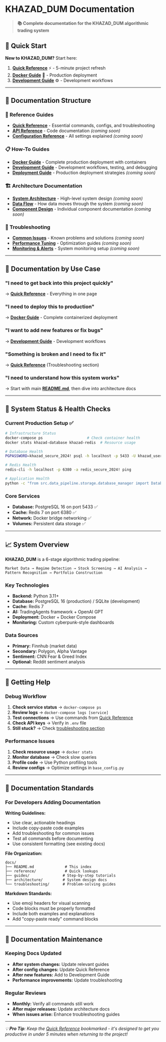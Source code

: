 # KHAZAD_DUM Documentation

> **📚 Complete documentation for the KHAZAD_DUM algorithmic trading system**

## 🚀 Quick Start

**New to KHAZAD_DUM?** Start here:

1. **[Quick Reference](reference/QUICK_REFERENCE.md)** ⚡ - 5-minute project refresh
2. **[Docker Guide](guides/DOCKER_GUIDE.md)** 🐳 - Production deployment 
3. **[Development Guide](guides/DEVELOPMENT_GUIDE.md)** ⚙️ - Development workflows

---

## 📖 Documentation Structure

### 🔗 Reference Guides
- **[Quick Reference](reference/QUICK_REFERENCE.md)** - Essential commands, configs, and troubleshooting
- **[API Reference](reference/API_REFERENCE.md)** - Code documentation *(coming soon)*
- **[Configuration Reference](reference/CONFIG_REFERENCE.md)** - All settings explained *(coming soon)*

### 📋 How-To Guides  
- **[Docker Guide](guides/DOCKER_GUIDE.md)** - Complete production deployment with containers
- **[Development Guide](guides/DEVELOPMENT_GUIDE.md)** - Development workflows, testing, and debugging
- **[Deployment Guide](guides/DEPLOYMENT_GUIDE.md)** - Production deployment strategies *(coming soon)*

### 🏗️ Architecture Documentation
- **[System Architecture](architecture/SYSTEM_OVERVIEW.md)** - High-level system design *(coming soon)*
- **[Data Flow](architecture/DATA_FLOW.md)** - How data moves through the system *(coming soon)*
- **[Component Design](architecture/COMPONENTS.md)** - Individual component documentation *(coming soon)*

### 🚨 Troubleshooting
- **[Common Issues](troubleshooting/COMMON_ISSUES.md)** - Known problems and solutions *(coming soon)*
- **[Performance Tuning](troubleshooting/PERFORMANCE.md)** - Optimization guides *(coming soon)*
- **[Monitoring & Alerts](troubleshooting/MONITORING.md)** - System monitoring setup *(coming soon)*

---

## 🎯 Documentation by Use Case

### "I need to get back into this project quickly"
→ **[Quick Reference](reference/QUICK_REFERENCE.md)** - Everything in one page

### "I need to deploy this to production" 
→ **[Docker Guide](guides/DOCKER_GUIDE.md)** - Complete containerized deployment

### "I want to add new features or fix bugs"
→ **[Development Guide](guides/DEVELOPMENT_GUIDE.md)** - Development workflows

### "Something is broken and I need to fix it"
→ **[Quick Reference](reference/QUICK_REFERENCE.md)** (Troubleshooting section)

### "I need to understand how this system works"
→ Start with main **[README.md](../README.md)**, then dive into architecture docs

---

## 🔧 System Status & Health Checks

### Current Production Setup ✅
```bash
# Infrastructure Status
docker-compose ps                    # Check container health
docker stats khazad-database khazad-redis  # Resource usage

# Database Health  
PGPASSWORD=khazad_secure_2024! psql -h localhost -p 5433 -U khazad_user -d khazad_dum -c "SELECT version();"

# Redis Health
redis-cli -h localhost -p 6380 -a redis_secure_2024! ping

# Application Health
python -c "from src.data_pipeline.storage.database_manager import DatabaseManager; print(DatabaseManager().health_check())"
```

### Core Services
- **Database:** PostgreSQL 16 on port 5433 ✅
- **Cache:** Redis 7 on port 6380 ✅  
- **Network:** Docker bridge networking ✅
- **Volumes:** Persistent data storage ✅

---

## 📈 System Overview

**KHAZAD_DUM** is a 6-stage algorithmic trading pipeline:

```
Market Data → Regime Detection → Stock Screening → AI Analysis → Pattern Recognition → Portfolio Construction
```

### Key Technologies
- **Backend:** Python 3.11+
- **Database:** PostgreSQL 16 (production) / SQLite (development)
- **Cache:** Redis 7
- **AI:** TradingAgents framework + OpenAI GPT
- **Deployment:** Docker + Docker Compose
- **Monitoring:** Custom cyberpunk-style dashboards

### Data Sources
- **Primary:** Finnhub (market data)
- **Secondary:** Polygon, Alpha Vantage  
- **Sentiment:** CNN Fear & Greed Index
- **Optional:** Reddit sentiment analysis

---

## 🚦 Getting Help

### Debug Workflow
1. **Check service status** → `docker-compose ps`
2. **Review logs** → `docker-compose logs [service]`
3. **Test connections** → Use commands from [Quick Reference](reference/QUICK_REFERENCE.md)
4. **Check API keys** → Verify in `.env` file
5. **Still stuck?** → Check [troubleshooting section](reference/QUICK_REFERENCE.md#-troubleshooting-quick-fixes)

### Performance Issues
1. **Check resource usage** → `docker stats`
2. **Monitor database** → Check slow queries
3. **Profile code** → Use Python profiling tools
4. **Review configs** → Optimize settings in `base_config.py`

---

## 📝 Documentation Standards

### For Developers Adding Documentation

**Writing Guidelines:**
- Use clear, actionable headings
- Include copy-paste code examples
- Add troubleshooting for common issues
- Test all commands before documenting
- Use consistent formatting (see existing docs)

**File Organization:**
```
docs/
├── README.md              # This index
├── reference/             # Quick lookups
├── guides/               # Step-by-step tutorials  
├── architecture/         # System design docs
└── troubleshooting/      # Problem-solving guides
```

**Markdown Standards:**
- Use emoji headers for visual scanning
- Code blocks must be properly formatted
- Include both examples and explanations
- Add "copy-paste ready" command blocks

---

## 🔄 Documentation Maintenance

### Keeping Docs Updated
- **After system changes:** Update relevant guides
- **After config changes:** Update Quick Reference
- **After new features:** Add to Development Guide  
- **Performance improvements:** Update troubleshooting

### Regular Reviews
- **Monthly:** Verify all commands still work
- **After major releases:** Update architecture docs
- **When issues arise:** Enhance troubleshooting guides

---

*💡 **Pro Tip**: Keep the [Quick Reference](reference/QUICK_REFERENCE.md) bookmarked - it's designed to get you productive in under 5 minutes when returning to the project!*